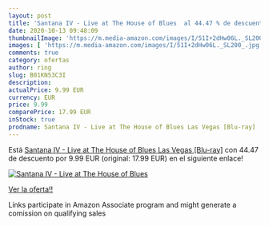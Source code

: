 ```yaml
---
layout: post
title: 'Santana IV - Live at The House of Blues  al 44.47 % de descuento'
date: 2020-10-13 09:48:09
thumbnailImage: 'https://m.media-amazon.com/images/I/51I+2dHw06L._SL200_.jpg'
images: [ 'https://m.media-amazon.com/images/I/51I+2dHw06L._SL200_.jpg' ]
comments: true
category: ofertas
author: ring
slug: B01KN53C3I
description:
actualPrice: 9.99 EUR
currency: EUR
price: 9.99
comparePrice: 17.99 EUR
inStock: true
prodname: Santana IV - Live at The House of Blues Las Vegas [Blu-ray]
---
```


Está [Santana IV - Live at The House of Blues Las Vegas [Blu-ray]](https://www.amazon.fr/dp/B01KN53C3I/?tag=tolees0d-21) con 44.47 de descuento por 9.99 EUR (original: 17.99 EUR) en el siguiente enlace!

[![Santana IV - Live at The House of Blues ](https://m.media-amazon.com/images/I/51I+2dHw06L._SL200_.jpg)](https://www.amazon.fr/dp/B01KN53C3I/?tag=tolees0d-21)

[Ver la oferta!!](https://www.amazon.fr/dp/B01KN53C3I/?tag=tolees0d-21)

Links participate in Amazon Associate program and might generate a comission on qualifying sales


